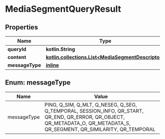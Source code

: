 
# MediaSegmentQueryResult

## Properties
Name | Type | Description | Notes
------------ | ------------- | ------------- | -------------
**queryId** | **kotlin.String** |  |  [optional]
**content** | [**kotlin.collections.List&lt;MediaSegmentDescriptor&gt;**](MediaSegmentDescriptor.md) |  |  [optional]
**messageType** | [**inline**](#MessageType) |  |  [optional]


<a name="MessageType"></a>
## Enum: messageType
Name | Value
---- | -----
messageType | PING, Q_SIM, Q_MLT, Q_NESEG, Q_SEG, Q_TEMPORAL, SESSION_INFO, QR_START, QR_END, QR_ERROR, QR_OBJECT, QR_METADATA_O, QR_METADATA_S, QR_SEGMENT, QR_SIMILARITY, QR_TEMPORAL



